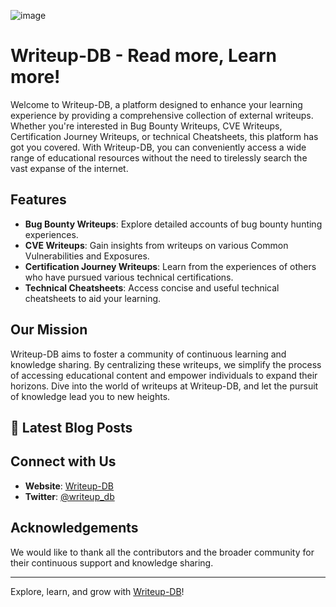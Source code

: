 ![image](https://github.com/Writeup-DB/.github/assets/26184236/5e941748-dde3-488a-abac-8aac1dfc8247)

# Writeup-DB -  Read more, Learn more!

Welcome to Writeup-DB, a platform designed to enhance your learning experience by providing a comprehensive collection of external writeups. Whether you're interested in Bug Bounty Writeups, CVE Writeups, Certification Journey Writeups, or technical Cheatsheets, this platform has got you covered. With Writeup-DB, you can conveniently access a wide range of educational resources without the need to tirelessly search the vast expanse of the internet.

## Features

- **Bug Bounty Writeups**: Explore detailed accounts of bug bounty hunting experiences.
- **CVE Writeups**: Gain insights from writeups on various Common Vulnerabilities and Exposures.
- **Certification Journey Writeups**: Learn from the experiences of others who have pursued various technical certifications.
- **Technical Cheatsheets**: Access concise and useful technical cheatsheets to aid your learning.

## Our Mission

Writeup-DB aims to foster a community of continuous learning and knowledge sharing. By centralizing these writeups, we simplify the process of accessing educational content and empower individuals to expand their horizons. Dive into the world of writeups at Writeup-DB, and let the pursuit of knowledge lead you to new heights.


## 📕 **Latest Blog Posts**
<!-- BLOG-POST-LIST:START -->
<!-- BLOG-POST-LIST:END -->

## Connect with Us

- **Website**: [Writeup-DB](https://writeup-db.com/)
- **Twitter**: [@writeup_db](https://twitter.com/writeup_db)

## Acknowledgements

We would like to thank all the contributors and the broader community for their continuous support and knowledge sharing.

---

Explore, learn, and grow with [Writeup-DB](https://writeup-db.com/)!
